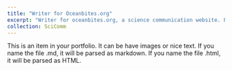 ```yaml
---
title: "Writer for Oceanbites.org"
excerpt: "Writer for oceanbites.org, a science communication website. Find my posts (here)[https://oceanbites.org/author/ssetta/]. <br/><img src='/images/500x300.png'>"
collection: SciComm
---
```


This is an item in your portfolio. It can be have images or nice text. If you name the file .md, it will be parsed as markdown. If you name the file .html, it will be parsed as HTML. 
